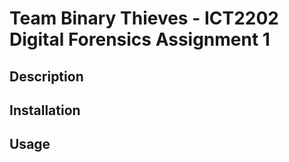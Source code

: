 __Team Binary Thieves - ICT2202 Digital Forensics Assignment 1__
==

Description
----


Installation
----


Usage
----
